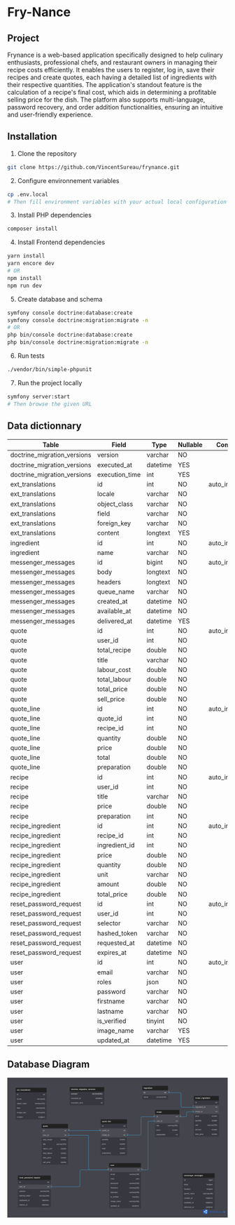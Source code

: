 # Fry-Nance

## Project

Frynance is a web-based application specifically designed to help culinary enthusiasts, professional chefs, and restaurant owners in managing their recipe costs efficiently. It enables the users to register, log in, save their recipes and create quotes, each having a detailed list of ingredients with their respective quantities. The application's standout feature is the calculation of a recipe's final cost, which aids in determining a profitable selling price for the dish. The platform also supports multi-language, password recovery, and order addition functionalities, ensuring an intuitive and user-friendly experience.

## Installation


1. Clone the repository 
```sh
git clone https://github.com/VincentSureau/frynance.git
```

2. Configure environnement variables
```sh
cp .env.local
# Then fill environment variables with your actual local configuration
```

3. Install PHP dependencies
```sh
composer install
```

4. Install Frontend dependencies
```sh
yarn install
yarn encore dev
# OR
npm install
npm run dev
```

5. Create database and schema
```sh
symfony console doctrine:database:create
symfony console doctrine:migration:migrate -n
# OR
php bin/console doctrine:database:create
php bin/console doctrine:migration:migrate -n
```

6. Run tests
```sh
./vendor/bin/simple-phpunit
```

7. Run the project locally
```sh
symfony server:start
# Then browse the given URL
```

## Data dictionnary

|Table                      |Field         |Type    |Nullable|Comment       |
|---------------------------|--------------|--------|--------|--------------|
|doctrine_migration_versions|version       |varchar |NO      |              |
|doctrine_migration_versions|executed_at   |datetime|YES     |              |
|doctrine_migration_versions|execution_time|int     |YES     |              |
|ext_translations           |id            |int     |NO      |auto_increment|
|ext_translations           |locale        |varchar |NO      |              |
|ext_translations           |object_class  |varchar |NO      |              |
|ext_translations           |field         |varchar |NO      |              |
|ext_translations           |foreign_key   |varchar |NO      |              |
|ext_translations           |content       |longtext|YES     |              |
|ingredient                 |id            |int     |NO      |auto_increment|
|ingredient                 |name          |varchar |NO      |              |
|messenger_messages         |id            |bigint  |NO      |auto_increment|
|messenger_messages         |body          |longtext|NO      |              |
|messenger_messages         |headers       |longtext|NO      |              |
|messenger_messages         |queue_name    |varchar |NO      |              |
|messenger_messages         |created_at    |datetime|NO      |              |
|messenger_messages         |available_at  |datetime|NO      |              |
|messenger_messages         |delivered_at  |datetime|YES     |              |
|quote                      |id            |int     |NO      |auto_increment|
|quote                      |user_id       |int     |NO      |              |
|quote                      |total_recipe  |double  |NO      |              |
|quote                      |title         |varchar |NO      |              |
|quote                      |labour_cost   |double  |NO      |              |
|quote                      |total_labour  |double  |NO      |              |
|quote                      |total_price   |double  |NO      |              |
|quote                      |sell_price    |double  |NO      |              |
|quote_line                 |id            |int     |NO      |auto_increment|
|quote_line                 |quote_id      |int     |NO      |              |
|quote_line                 |recipe_id     |int     |NO      |              |
|quote_line                 |quantity      |double  |NO      |              |
|quote_line                 |price         |double  |NO      |              |
|quote_line                 |total         |double  |NO      |              |
|quote_line                 |preparation   |double  |NO      |              |
|recipe                     |id            |int     |NO      |auto_increment|
|recipe                     |user_id       |int     |NO      |              |
|recipe                     |title         |varchar |NO      |              |
|recipe                     |price         |double  |NO      |              |
|recipe                     |preparation   |int     |NO      |              |
|recipe_ingredient          |id            |int     |NO      |auto_increment|
|recipe_ingredient          |recipe_id     |int     |NO      |              |
|recipe_ingredient          |ingredient_id |int     |NO      |              |
|recipe_ingredient          |price         |double  |NO      |              |
|recipe_ingredient          |quantity      |double  |NO      |              |
|recipe_ingredient          |unit          |varchar |NO      |              |
|recipe_ingredient          |amount        |double  |NO      |              |
|recipe_ingredient          |total_price   |double  |NO      |              |
|reset_password_request     |id            |int     |NO      |auto_increment|
|reset_password_request     |user_id       |int     |NO      |              |
|reset_password_request     |selector      |varchar |NO      |              |
|reset_password_request     |hashed_token  |varchar |NO      |              |
|reset_password_request     |requested_at  |datetime|NO      |              |
|reset_password_request     |expires_at    |datetime|NO      |              |
|user                       |id            |int     |NO      |auto_increment|
|user                       |email         |varchar |NO      |              |
|user                       |roles         |json    |NO      |              |
|user                       |password      |varchar |NO      |              |
|user                       |firstname     |varchar |NO      |              |
|user                       |lastname      |varchar |NO      |              |
|user                       |is_verified   |tinyint |NO      |              |
|user                       |image_name    |varchar |YES     |              |
|user                       |updated_at    |datetime|YES     |              |

## Database Diagram
![Databasee diagram](docs/mcd_dark.png)